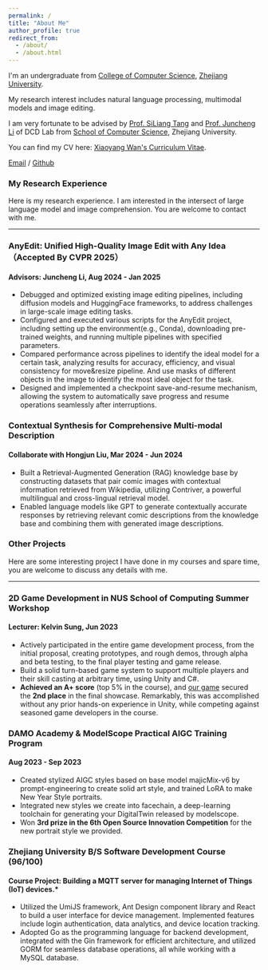 ```yaml
---
permalink: /
title: "About Me"
author_profile: true
redirect_from: 
  - /about/
  - /about.html
---
```


<!-- This is the front page of a website that is powered by the [Academic Pages template](https://github.com/academicpages/academicpages.github.io) and hosted on GitHub pages. [GitHub pages](https://pages.github.com) is a free service in which websites are built and hosted from code and data stored in a GitHub repository, automatically updating when a new commit is made to the respository. This template was forked from the [Minimal Mistakes Jekyll Theme](https://mmistakes.github.io/minimal-mistakes/) created by Michael Rose, and then extended to support the kinds of content that academics have: publications, talks, teaching, a portfolio, blog posts, and a dynamically-generated CV. You can fork [this repository](https://github.com/academicpages/academicpages.github.io) right now, modify the configuration and markdown files, add your own PDFs and other content, and have your own site for free, with no ads! An older version of this template powers my own personal website at [stuartgeiger.com](http://stuartgeiger.com), which uses [this Github repository](https://github.com/staeiou/staeiou.github.io). -->

I'm an undergraduate from [College of Computer Science](http://www.en.cs.zju.edu.cn/), [Zhejiang University](https://www.zju.edu.cn/). 

My research interest includes natural language processing, multimodal models and image editing.

I am very fortunate to be advised by [Prof. SiLiang Tang](https://person.zju.edu.cn/en/siliang) and [Prof. Juncheng Li](https://scholar.google.com.hk/citations-user=lm9s-QgAAAAJ&hl=zh-CN) of DCD Lab from [School of Computer Science](http://www.en.cs.zju.edu.cn/), Zhejiang University. 

You can find my CV here: [Xiaoyang Wan's Curriculum Vitae](../assets/CV.pdf).

[Email](3210105708@zju.edu.cn) / [Github](https://github.com/trumpool)

<!-- A data-driven personal website
======
Like many other Jekyll-based GitHub Pages templates, Academic Pages makes you separate the website's content from its form. The content & metadata of your website are in structured markdown files, while various other files constitute the theme, specifying how to transform that content & metadata into HTML pages. You keep these various markdown (.md), YAML (.yml), HTML, and CSS files in a public GitHub repository. Each time you commit and push an update to the repository, the [GitHub pages](https://pages.github.com/) service creates static HTML pages based on these files, which are hosted on GitHub's servers free of charge.

Many of the features of dynamic content management systems (like Wordpress) can be achieved in this fashion, using a fraction of the computational resources and with far less vulnerability to hacking and DDoSing. You can also modify the theme to your heart's content without touching the content of your site. If you get to a point where you've broken something in Jekyll/HTML/CSS beyond repair, your markdown files describing your talks, publications, etc. are safe. You can rollback the changes or even delete the repository and start over -- just be sure to save the markdown files! Finally, you can also write scripts that process the structured data on the site, such as [this one](https://github.com/academicpages/academicpages.github.io/blob/master/talkmap.ipynb) that analyzes metadata in pages about talks to display [a map of every location you've given a talk](https://academicpages.github.io/talkmap.html).

Getting started
======
1. Register a GitHub account if you don't have one and confirm your e-mail (required!)
2. Fork [this repository](https://github.com/academicpages/academicpages.github.io) by clicking the "fork" button in the top right. 
3. Go to the repository's settings (rightmost item in the tabs that start with "Code", should be below "Unwatch"). Rename the repository "[your GitHub username].github.io", which will also be your website's URL.
4. Set site-wide configuration and create content & metadata (see below -- also see [this set of diffs](http://archive.is/3TPas) showing what files were changed to set up [an example site](https://getorg-testacct.github.io) for a user with the username "getorg-testacct")
5. Upload any files (like PDFs, .zip files, etc.) to the files/ directory. They will appear at https://[your GitHub username].github.io/files/example.pdf.  
6. Check status by going to the repository settings, in the "GitHub pages" section

Site-wide configuration
------
The main configuration file for the site is in the base directory in [_config.yml](https://github.com/academicpages/academicpages.github.io/blob/master/_config.yml), which defines the content in the sidebars and other site-wide features. You will need to replace the default variables with ones about yourself and your site's github repository. The configuration file for the top menu is in [_data/navigation.yml](https://github.com/academicpages/academicpages.github.io/blob/master/_data/navigation.yml). For example, if you don't have a portfolio or blog posts, you can remove those items from that navigation.yml file to remove them from the header. 

Create content & metadata
------
For site content, there is one markdown file for each type of content, which are stored in directories like _publications, _talks, _posts, _teaching, or _pages. For example, each talk is a markdown file in the [_talks directory](https://github.com/academicpages/academicpages.github.io/tree/master/_talks). At the top of each markdown file is structured data in YAML about the talk, which the theme will parse to do lots of cool stuff. The same structured data about a talk is used to generate the list of talks on the [Talks page](https://academicpages.github.io/talks), each [individual page](https://academicpages.github.io/talks/2012-03-01-talk-1) for specific talks, the talks section for the [CV page](https://academicpages.github.io/cv), and the [map of places you've given a talk](https://academicpages.github.io/talkmap.html) (if you run this [python file](https://github.com/academicpages/academicpages.github.io/blob/master/talkmap.py) or [Jupyter notebook](https://github.com/academicpages/academicpages.github.io/blob/master/talkmap.ipynb), which creates the HTML for the map based on the contents of the _talks directory).

**Markdown generator**

I have also created [a set of Jupyter notebooks](https://github.com/academicpages/academicpages.github.io/tree/master/markdown_generator
) that converts a CSV containing structured data about talks or presentations into individual markdown files that will be properly formatted for the Academic Pages template. The sample CSVs in that directory are the ones I used to create my own personal website at stuartgeiger.com. My usual workflow is that I keep a spreadsheet of my publications and talks, then run the code in these notebooks to generate the markdown files, then commit and push them to the GitHub repository.

How to edit your site's GitHub repository
------
Many people use a git client to create files on their local computer and then push them to GitHub's servers. If you are not familiar with git, you can directly edit these configuration and markdown files directly in the github.com interface. Navigate to a file (like [this one](https://github.com/academicpages/academicpages.github.io/blob/master/_talks/2012-03-01-talk-1.md) and click the pencil icon in the top right of the content preview (to the right of the "Raw | Blame | History" buttons). You can delete a file by clicking the trashcan icon to the right of the pencil icon. You can also create new files or upload files by navigating to a directory and clicking the "Create new file" or "Upload files" buttons. 

Example: editing a markdown file for a talk
![Editing a markdown file for a talk](/images/editing-talk.png)

For more info
------
More info about configuring Academic Pages can be found in [the guide](https://academicpages.github.io/markdown/). The [guides for the Minimal Mistakes theme](https://mmistakes.github.io/minimal-mistakes/docs/configuration/) (which this theme was forked from) might also be helpful. -->

### My Research Experience

Here is my research experience. I am interested in the intersect of large language model and image comprehension. You are welcome to contact with me.

-----
### AnyEdit: Unified High-Quality Image Edit with Any Idea （Accepted By CVPR 2025）
#### Advisors: Juncheng Li, Aug 2024 - Jan 2025

- Debugged and optimized existing image editing pipelines, including diffusion models and HuggingFace frameworks, to address challenges in large-scale image editing tasks.
- Configured and executed various scripts for the AnyEdit project, including setting up the environment(e.g., Conda), downloading pre-trained weights, and running multiple pipelines with specified parameters.
- Compared performance across pipelines to identify the ideal model for a certain task, analyzing results for accuracy, efficiency, and visual consistency for move&resize pipeline. And use masks of different objects in the image to identify the most ideal object for the task.
- Designed and implemented a checkpoint save-and-resume mechanism, allowing the system to automatically save progress and resume operations seamlessly after interruptions.

### Contextual Synthesis for Comprehensive Multi-modal Description
#### Collaborate with Hongjun Liu, Mar 2024 - Jun 2024

- Built a Retrieval-Augmented Generation (RAG) knowledge base by constructing datasets that pair comic images with contextual information retrieved from Wikipedia, utilizing Contriver, a powerful multilingual and cross-lingual retrieval model.
- Enabled language models like GPT to generate contextually accurate responses by retrieving relevant comic descriptions from the knowledge base and combining them with generated image descriptions.

### Other Projects

Here are some interesting project I have done in my courses and spare time, you are welcome to discuss any details with me.

-----
### 2D Game Development in NUS School of Computing Summer Workshop
#### Lecturer: Kelvin Sung, Jun 2023

- Actively participated in the entire game development process, from the initial proposal, creating prototypes, and rough demos, through alpha and beta testing, to the final player testing and game release.
- Build a solid turn-based game system to support multiple players and their skill casting at arbitrary time, using Unity and C#.
- **Achieved an A+ score** (top 5% in the course), and [our game](https://fluuuegel.github.io/WebGL/) secured the **2nd place** in the final showcase. Remarkably, this was accomplished without any prior hands-on experience in Unity, while competing against seasoned game developers in the course.

### DAMO Academy & ModelScope Practical AIGC Training Program
#### Aug 2023 - Sep 2023

- Created stylized AIGC styles based on base model majicMix-v6 by prompt-engineering to create solid 
art style, and trained LoRA to make New Year Style portraits.
- Integrated new styles we create into facechain, a deep-learning toolchain for generating your DigitalTwin released by modelscope.
- Won **3rd prize in the 6th Open Source Innovation Competition** for the new portrait style we provided.

### Zhejiang University B/S Software Development Course (96/100)
#### Course Project: Building a MQTT server for managing Internet of Things (IoT) devices.*

- Utilized the UmiJS framework, Ant Design component library and React to build a user interface for device management. Implemented features include login authentication, data analytics, and device location tracking.
- Adopted Go as the programming language for backend development, integrated with the Gin framework for efficient architecture, and utilized GORM for seamless database operations, all while working with a MySQL database.